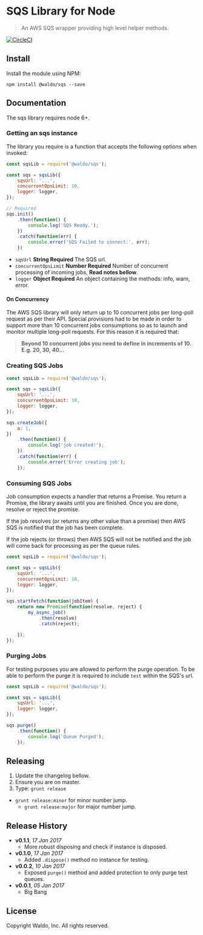 # SQS Library for Node

> An AWS SQS wrapper providing high level helper methods.

[![CircleCI](https://circleci.com/gh/waldophotos/node-sqs.svg?style=svg&circle-token=24885db15bd6856780089697a448d12ec09a2250)](https://circleci.com/gh/waldophotos/node-sqs)

## Install

Install the module using NPM:

```
npm install @waldo/sqs --save
```

## Documentation

The sqs library requires node 6+.

### Getting an sqs instance

The library you require is a function that accepts the following options when invoked:

```js
const sqsLib = require('@waldo/sqs');

const sqs = sqsLib({
    sqsUrl: '...',
    concurrentOpsLimit: 10,
    logger: logger,
});

// Required
sqs.init()
    .then(function() {
        console.log('SQS Ready.');
    })
    .catch(function(err) {
        console.error('SQS Failed to connect:', err);
    })
```

* `sqsUrl` **String Required** The SQS url.
* `concurrentOpsLimit` **Number Required** Number of concurrent processing of incoming jobs, **Read notes bellow**.
* `logger` **Object Required** An object containing the methods: info, warn, error.

#### On Concurrency

The AWS SQS library will only return up to 10 concurrent jobs per long-poll request as per their API. Special provisions had to be made in order to support more than 10 concurrent jobs consumptions so as to launch and monitor multiple long-poll requests. For this reason it is required that:

> **Beyond 10 concurrent jobs you need to define in increments of 10. E.g. 20, 30, 40...**

### Creating SQS Jobs

```js
const sqsLib = require('@waldo/sqs');

const sqs = sqsLib({
    sqsUrl: '...',
    concurrentOpsLimit: 10,
    logger: logger,
});

sqs.createJob({
    a: 1,
})
    .then(function() {
        console.log('job created!');
    })
    .catch(function(err) {
        console.error('Error creating job');
    });
```

### Consuming SQS Jobs

Job consumption expects a handler that returns a Promise. You return a Promise, the library awaits until you are finished. Once you are done, resolve or reject the promise.

If the job resolves (or returns any other value than a promise) then AWS SQS is notified that the job has been complete.

If the job rejects (or throws) then AWS SQS will not be notified and the job will come back for processing as per the queue rules.

```js
const sqsLib = require('@waldo/sqs');

const sqs = sqsLib({
    sqsUrl: '...',
    concurrentOpsLimit: 10,
    logger: logger,
});

sqs.startFetch(function(jobItem) {
    return new Promise(function(resolve, reject) {
        my_async_job()
            .then(resolve)
            .catch(reject);

    });
});
```

### Purging Jobs

For testing purposes you are allowed to perform the purge operation. To be able to perform the purge it is required to include `test` within the SQS's url.

```js
const sqsLib = require('@waldo/sqs');

const sqs = sqsLib({
    sqsUrl: '...',
    logger: logger,
});

sqs.purge()
    .then(function() {
        console.log('Queue Purged');
    });
```

## Releasing

1. Update the changelog bellow.
1. Ensure you are on master.
1. Type: `grunt release`
* `grunt release:minor` for minor number jump.
    * `grunt release:major` for major number jump.

## Release History

- **v0.1.1**, *17 Jan 2017*
    - More robust disposing and check if instance is disposed.
- **v0.1.0**, *17 Jan 2017*
    - Added `.dispose()` method no instance for testing.
- **v0.0.2**, *10 Jan 2017*
    - Exposed `purge()` method and added protection to only purge test queues.
- **v0.0.1**, *05 Jan 2017*
    - Big Bang

## License

Copyright Waldo, Inc. All rights reserved.
